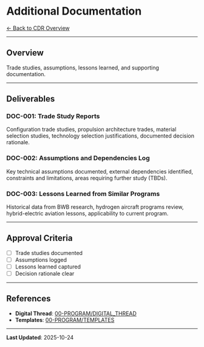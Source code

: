 # Additional Documentation

[← Back to CDR Overview](../README.md)

---

## Overview

Trade studies, assumptions, lessons learned, and supporting documentation.

---

## Deliverables

### DOC-001: Trade Study Reports
Configuration trade studies, propulsion architecture trades, material selection studies, technology selection justifications, documented decision rationale.

### DOC-002: Assumptions and Dependencies Log
Key technical assumptions documented, external dependencies identified, constraints and limitations, areas requiring further study (TBDs).

### DOC-003: Lessons Learned from Similar Programs
Historical data from BWB research, hydrogen aircraft programs review, hybrid-electric aviation lessons, applicability to current program.

---

## Approval Criteria

- [ ] Trade studies documented
- [ ] Assumptions logged
- [ ] Lessons learned captured
- [ ] Decision rationale clear

---

## References

- **Digital Thread**: [00-PROGRAM/DIGITAL_THREAD](../../../../../../../00-PROGRAM/DIGITAL_THREAD/)
- **Templates**: [00-PROGRAM/TEMPLATES](../../../../../../../00-PROGRAM/TEMPLATES/)

---

**Last Updated**: 2025-10-24

